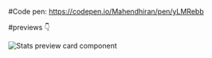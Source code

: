 #Code pen: https://codepen.io/Mahendhiran/pen/yLMRebb

#previews 👇

![Stats preview card component](https://user-images.githubusercontent.com/60248720/121675020-adb9a880-ca67-11eb-9623-34da3787c565.png)
